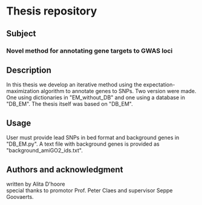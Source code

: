 # Thesis repository

## Subject
### Novel method for annotating gene targets to GWAS loci

## Description
In this thesis we develop an iterative method using the expectation-maximization algorithm to annotate genes to SNPs.
Two version were made. One using dictionaries in "EM_without_DB" and one using a database in "DB_EM".
The thesis itself was based on "DB_EM".
## Usage
User must provide lead SNPs in bed format and background genes in "DB_EM.py". A text file with background genes is provided as "background_amiGO2_ids.txt".

## Authors and acknowledgment
written by Alita D'hoore \
special thanks to promotor Prof. Peter Claes and supervisor Seppe Goovaerts.


